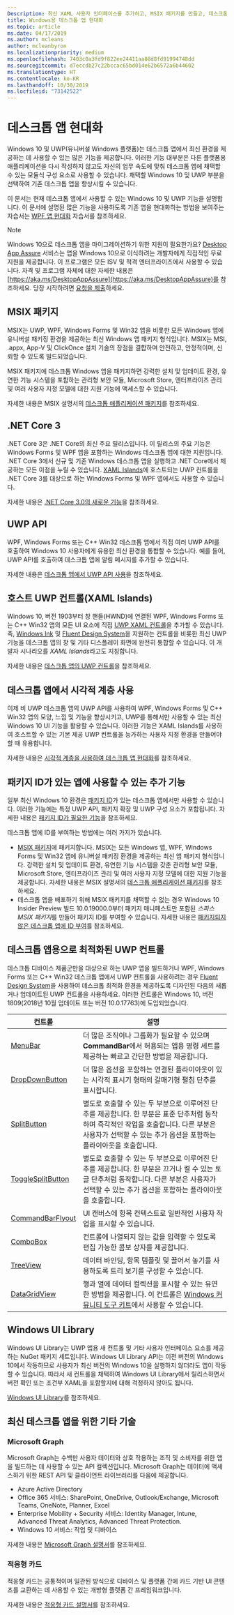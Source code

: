 ```yaml
---
Description: 최신 XAML 사용자 인터페이스를 추가하고, MSIX 패키지를 만들고, 데스크톱 애플리케이션에 다른 최신 구성 요소를 통합합니다.
title: Windows용 데스크톱 앱 현대화
ms.topic: article
ms.date: 04/17/2019
ms.author: mcleans
author: mcleanbyron
ms.localizationpriority: medium
ms.openlocfilehash: 7403c0a3fd9f822ee24411aa88d8fd91994748dd
ms.sourcegitcommit: d7eccdb27c22bccac65bd014e62b6572a6b44602
ms.translationtype: HT
ms.contentlocale: ko-KR
ms.lasthandoff: 10/30/2019
ms.locfileid: "73142522"
---
```

# <a name="modernize-your-desktop-apps"></a>데스크톱 앱 현대화

Windows 10 및 UWP(유니버설 Windows 플랫폼)는 데스크톱 앱에서 최신 환경을 제공하는 데 사용할 수 있는 많은 기능을 제공합니다. 이러한 기능 대부분은 다른 플랫폼용 애플리케이션을 다시 작성하지 않고도 자신의 업무 속도에 맞춰 데스크톱 앱에 채택할 수 있는 모듈식 구성 요소로 사용할 수 있습니다. 채택할 Windows 10 및 UWP 부분을 선택하여 기존 데스크톱 앱을 향상시킬 수 있습니다.

이 문서는 현재 데스크톱 앱에서 사용할 수 있는 Windows 10 및 UWP 기능을 설명합니다. 이 문서에 설명된 많은 기능을 사용하도록 기존 앱을 현대화하는 방법을 보여주는 자습서는 [WPF 앱 현대화](modernize-wpf-tutorial.md) 자습서를 참조하세요.

> [!NOTE]
> Windows 10으로 데스크톱 앱을 마이그레이션하기 위한 지원이 필요한가요? [Desktop App Assure](https://docs.microsoft.com/FastTrack/win-10-desktop-app-assure) 서비스는 앱을 Windows 10으로 이식하려는 개발자에게 직접적인 무료 지원을 제공합니다. 이 프로그램은 모든 ISV 및 적격 엔터프라이즈에서 사용할 수 있습니다. 자격 및 프로그램 자체에 대한 자세한 내용은 [https://aka.ms/DesktopAppAssure](https://aka.ms/DesktopAppAssure)를 참조하세요. 당장 시작하려면 [요청을 제출](https://aka.ms/DesktopAppAssureRequest)하세요.

## <a name="msix-packages"></a>MSIX 패키지

MSIX는 UWP, WPF, Windows Forms 및 Win32 앱을 비롯한 모든 Windows 앱에 유니버설 패키징 환경을 제공하는 최신 Windows 앱 패키지 형식입니다. MSIX는 MSI, .appx, App-V 및 ClickOnce 설치 기술의 장점을 결합하며 안전하고, 안정적이며, 신뢰할 수 있도록 빌드되었습니다.

MSIX 패키지에 데스크톱 Windows 앱을 패키지하면 강력한 설치 및 업데이트 환경, 유연한 기능 시스템을 포함하는 관리형 보안 모듈, Microsoft Store, 엔터프라이즈 관리 및 여러 사용자 지정 모델에 대한 지원 기능에 액세스할 수 있습니다.

자세한 내용은 MSIX 설명서의 [데스크톱 애플리케이션 패키지](/windows/msix/desktop/desktop-to-uwp-root)를 참조하세요.

## <a name="net-core-3"></a>.NET Core 3

.NET Core 3은 .NET Core의 최신 주요 릴리스입니다. 이 릴리스의 주요 기능은 Windows Forms 및 WPF 앱을 포함하는 Windows 데스크톱 앱에 대한 지원입니다. .NET Core 3에서 신규 및 기존 Windows 데스크톱 앱을 실행하고 .NET Core에서 제공하는 모든 이점을 누릴 수 있습니다. [XAML Islands](xaml-islands.md)에 호스트되는 UWP 컨트롤을 .NET Core 3를 대상으로 하는 Windows Forms 및 WPF 앱에서도 사용할 수 있습니다.

자세한 내용은 [.NET Core 3.0의 새로운 기능](https://docs.microsoft.com/dotnet/core/whats-new/dotnet-core-3-0)을 참조하세요.

## <a name="uwp-apis"></a>UWP API

WPF, Windows Forms 또는 C++ Win32 데스크톱 앱에서 직접 여러 UWP API를 호출하여 Windows 10 사용자에게 유용한 최신 환경을 통합할 수 있습니다. 예를 들어, UWP API를 호출하여 데스크톱 앱에 알림 메시지를 추가할 수 있습니다.

자세한 내용은 [데스크톱 앱에서 UWP API 사용](desktop-to-uwp-enhance.md)을 참조하세요.

## <a name="host-uwp-controls-xaml-islands"></a>호스트 UWP 컨트롤(XAML Islands)

Windows 10, 버전 1903부터 창 핸들(HWND)에 연결된 WPF, Windows Forms 또는 C++ Win32 앱의 모든 UI 요소에 직접 [UWP XAML 컨트롤](/windows/uwp/design/controls-and-patterns/controls-by-function)을 추가할 수 있습니다. 즉, [Windows Ink](/windows/uwp/design/input/pen-and-stylus-interactions) 및 [Fluent Design System](/windows/uwp/design/fluent-design-system/index)을 지원하는 컨트롤을 비롯한 최신 UWP 기능을 데스크톱 앱의 창 및 기타 디스플레이 화면에 완전히 통합할 수 있습니다. 이 개발자 시나리오를 *XAML Islands*라고도 지칭합니다.

자세한 내용은 [데스크톱 앱의 UWP 컨트롤](xaml-islands.md)을 참조하세요.

## <a name="use-the-visual-layer-in-desktop-apps"></a>데스크톱 앱에서 시각적 계층 사용

이제 비 UWP 데스크톱 앱의 UWP API를 사용하여 WPF, Windows Forms 및 C++ Win32 앱의 모양, 느낌 및 기능을 향상시키고, UWP를 통해서만 사용할 수 있는 최신 Windows 10 UI 기능을 활용할 수 있습니다. 이러한 기능은 XAML Islands를 사용하여 호스트할 수 있는 기본 제공 UWP 컨트롤을 능가하는 사용자 지정 환경을 만들어야 할 때 유용합니다.

자세한 내용은 [시각적 계층을 사용하여 데스크톱 앱 현대화](visual-layer-in-desktop-apps.md)를 참조하세요.

## <a name="additional-features-available-to-apps-with-package-identity"></a>패키지 ID가 있는 앱에 사용할 수 있는 추가 기능

일부 최신 Windows 10 환경은 [패키지 ID](https://docs.microsoft.com/uwp/schemas/appxpackage/uapmanifestschema/element-identity)가 있는 데스크톱 앱에서만 사용할 수 있습니다. 이러한 기능에는 특정 UWP API, 패키지 확장 및 UWP 구성 요소가 포함됩니다. 자세한 내용은 [패키지 ID가 필요한 기능](modernize-packaged-apps.md)을 참조하세요.

데스크톱 앱에 ID를 부여하는 방법에는 여러 가지가 있습니다.

* [MSIX 패키지](/windows/msix/desktop/desktop-to-uwp-root)에 패키지합니다. MSIX는 모든 Windows 앱, WPF, Windows Forms 및 Win32 앱에 유니버설 패키징 환경을 제공하는 최신 앱 패키지 형식입니다. 강력한 설치 및 업데이트 환경, 유연한 기능 시스템을 갖춘 관리형 보안 모듈, Microsoft Store, 엔터프라이즈 관리 및 여러 사용자 지정 모델에 대한 지원 기능을 제공합니다. 자세한 내용은 MSIX 설명서의 [데스크톱 애플리케이션 패키지](https://docs.microsoft.com/windows/msix/desktop/desktop-to-uwp-root)를 참조하세요.
* 데스크톱 앱을 배포하기 위해 MSIX 패키지를 채택할 수 없는 경우 Windows 10 Insider Preview 빌드 10.0.19000.0부터 패키지 매니페스트만 포함된 *스파스 MSIX 패키지*를 만들어 패키지 ID를 부여할 수 있습니다. 자세한 내용은 [패키지되지 않은 데스크톱 앱에 ID 부여](grant-identity-to-nonpackaged-apps.md)를 참조하세요.

<a id="desktop-uwp-controls"/>

## <a name="uwp-controls-optimized-for-desktop-apps"></a>데스크톱 앱용으로 최적화된 UWP 컨트롤

데스크톱 디바이스 제품군만을 대상으로 하는 UWP 앱을 빌드하거나 WPF, Windows Forms 또는 C++ Win32 데스크톱 앱에서 UWP 컨트롤을 사용하려는 경우 [Fluent Design System](/windows/uwp/design/fluent-design-system/index)을 사용하여 데스크톱 최적화 환경을 제공하도록 디자인된 다음의 새롭거나 업데이트된 UWP 컨트롤을 사용하세요. 이러한 컨트롤은 Windows 10, 버전 1809(2018년 10월 업데이트 또는 버전 10.0.17763)에 도입되었습니다.

| 컨트롤 |  설명 |
|------ |--------------|
| [MenuBar](https://docs.microsoft.com/windows/uwp/design/controls-and-patterns/menus#create-a-menu-bar) | 더 많은 조직이나 그룹화가 필요할 수 있으며 **CommandBar**에서 허용되는 앱용 명령 세트를 제공하는 빠르고 간단한 방법을 제공합니다. |
| [DropDownButton](https://docs.microsoft.com/windows/uwp/design/controls-and-patterns/buttons#create-a-drop-down-button) | 더 많은 옵션을 포함하는 연결된 플라이아웃이 있는 시각적 표시기 형태의 갈매기형 펼침 단추를 표시합니다.  |
| [SplitButton](https://docs.microsoft.com/windows/uwp/design/controls-and-patterns/buttons#create-a-split-button) | 별도로 호출할 수 있는 두 부분으로 이루어진 단추를 제공합니다. 한 부분은 표준 단추처럼 동작하며 즉각적인 작업을 호출합니다. 다른 부분은 사용자가 선택할 수 있는 추가 옵션을 포함하는 플라이아웃을 호출합니다.|
| [ToggleSplitButton](https://docs.microsoft.com/windows/uwp/design/controls-and-patterns/buttons#create-a-toggle-split-button) | 별도로 호출할 수 있는 두 부분으로 이루어진 단추를 제공합니다. 한 부분은 끄거나 켤 수 있는 토글 단추처럼 동작합니다. 다른 부분은 사용자가 선택할 수 있는 추가 옵션을 포함하는 플라이아웃을 호출합니다. |
| [CommandBarFlyout](https://docs.microsoft.com/windows/uwp/design/controls-and-patterns/command-bar-flyout) |  UI 캔버스에 항목 컨텍스트로 일반적인 사용자 작업을 표시할 수 있습니다. |
| [ComboBox](https://docs.microsoft.com/windows/uwp/design/controls-and-patterns/combo-box#make-a-combo-box-editable) | 컨트롤에 나열되지 않는 값을 입력할 수 있도록 편집 가능한 콤보 상자를 제공합니다.  |
| [TreeView](https://docs.microsoft.com/windows/uwp/design/controls-and-patterns/tree-view) | 데이터 바인딩, 항목 템플릿 및 끌어서 놓기를 사용하도록 트리 보기를 구성할 수 있습니다.  |
| [DataGridView](https://docs.microsoft.com/windows/communitytoolkit/controls/datagrid) |   행과 열에 데이터 컬렉션을 표시할 수 있는 유연한 방법을 제공합니다. 이 컨트롤은 [Windows 커뮤니티 도구 키트](https://docs.microsoft.com/windows/uwpcommunitytoolkit/)에서 사용할 수 있습니다.  |

## <a name="windows-ui-library"></a>Windows UI Library

Windows UI Library는 UWP 앱용 새 컨트롤 및 기타 사용자 인터페이스 요소를 제공하는 NuGet 패키지 세트입니다. Windows UI Library API는 이전 버전의 Windows 10에서 작동하므로 사용자가 최신 버전의 Windows 10을 실행하지 않더라도 앱이 작동할 수 있습니다. 따라서 새 컨트롤을 채택하여 Windows UI Library에서 릴리스하면서 버전 확인 또는 조건부 XAML을 포함할지에 대해 걱정하지 않아도 됩니다.

[Windows UI Library](https://docs.microsoft.com/uwp/toolkits/winui/)를 참조하세요.

## <a name="other-technologies-for-modern-desktop-apps"></a>최신 데스크톱 앱을 위한 기타 기술

### <a name="microsoft-graph"></a>Microsoft Graph

Microsoft Graph는 수백만 사용자 데이터와 상호 작용하는 조직 및 소비자를 위한 앱을 빌드하는 데 사용할 수 있는 API 컬렉션입니다. Microsoft Graph는 데이터에 액세스하기 위한 REST API 및 클라이언트 라이브러리를 다음에 제공합니다.
* Azure Active Directory
* Office 365 서비스: SharePoint, OneDrive, Outlook/Exchange, Microsoft Teams, OneNote, Planner, Excel
* Enterprise Mobility + Security 서비스: Identity Manager, Intune, Advanced Threat Analytics, Advanced Threat Protection.
* Windows 10 서비스: 작업 및 디바이스

자세한 내용은 [Microsoft Graph 설명서](https://developer.microsoft.com/graph/docs/concepts/overview)를 참조하세요.

### <a name="adaptive-cards"></a>적응형 카드

적응형 카드는 공통적이며 일관된 방식으로 디바이스 및 플랫폼 간에 카드 기반 UI 콘텐츠를 교환하는 데 사용할 수 있는 개방형 플랫폼 간 프레임워크입니다.

자세한 내용은 [적응형 카드 설명서](https://docs.microsoft.com/adaptive-cards/)를 참조하세요.
